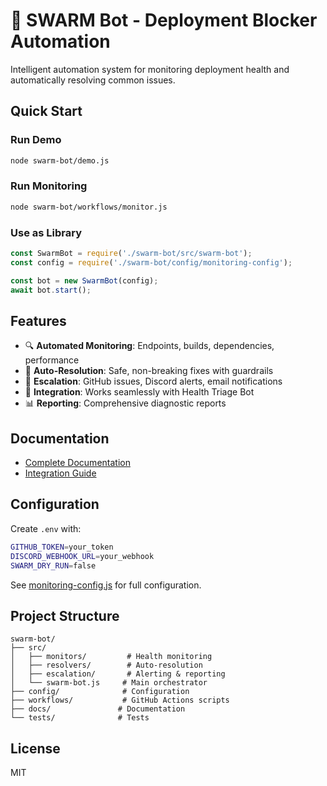 # 🤖 SWARM Bot - Deployment Blocker Automation

Intelligent automation system for monitoring deployment health and automatically resolving common issues.

## Quick Start

### Run Demo

```bash
node swarm-bot/demo.js
```

### Run Monitoring

```bash
node swarm-bot/workflows/monitor.js
```

### Use as Library

```javascript
const SwarmBot = require('./swarm-bot/src/swarm-bot');
const config = require('./swarm-bot/config/monitoring-config');

const bot = new SwarmBot(config);
await bot.start();
```

## Features

- 🔍 **Automated Monitoring**: Endpoints, builds, dependencies, performance
- 🔧 **Auto-Resolution**: Safe, non-breaking fixes with guardrails
- 📢 **Escalation**: GitHub issues, Discord alerts, email notifications
- 🤝 **Integration**: Works seamlessly with Health Triage Bot
- 📊 **Reporting**: Comprehensive diagnostic reports

## Documentation

- [Complete Documentation](docs/SWARM_BOT_README.md)
- [Integration Guide](docs/INTEGRATION_GUIDE.md)

## Configuration

Create `.env` with:

```bash
GITHUB_TOKEN=your_token
DISCORD_WEBHOOK_URL=your_webhook
SWARM_DRY_RUN=false
```

See [monitoring-config.js](config/monitoring-config.js) for full configuration.

## Project Structure

```
swarm-bot/
├── src/
│   ├── monitors/         # Health monitoring
│   ├── resolvers/        # Auto-resolution
│   ├── escalation/       # Alerting & reporting
│   └── swarm-bot.js     # Main orchestrator
├── config/              # Configuration
├── workflows/           # GitHub Actions scripts
├── docs/               # Documentation
└── tests/              # Tests
```

## License

MIT
